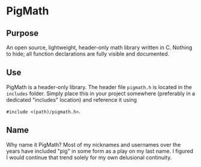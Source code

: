 # PigMath

## Purpose

An open source, lightweight, header-only math library written in C. Nothing to
hide; all function declarations are fully visible and documented.

## Use

PigMath is a header-only library. The header file `pigmath.h` is located in the
`includes` folder. Simply place this in your project somewhere (preferably in
a dedicated "includes" location) and reference it using

`#include <(path)/pigmath.h>`.

## Name

Why name it PigMath? Most of my nicknames and usernames over the years have
included "pig" in some form as a play on my last name. I figured I would
continue that trend solely for my own delusional continuity.
